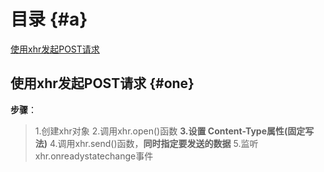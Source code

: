 # 目录 {#a}

[使用xhr发起POST请求](#one)

## 使用xhr发起POST请求 {#one}

**步骤**：
>1.创建xhr对象
2.调用xhr.open()函数
**3.设置 Content-Type属性(固定写法)**
4.调用xhr.send()函数，**同时指定要发送的数据**
5.监听xhr.onreadystatechange事件
